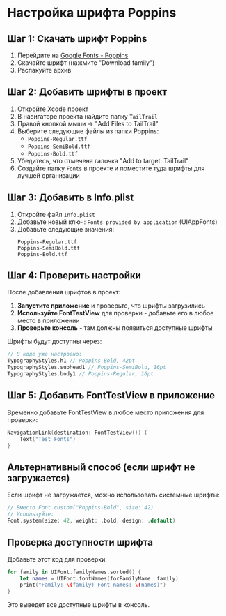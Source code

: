 # Настройка шрифта Poppins

## Шаг 1: Скачать шрифт Poppins

1. Перейдите на [Google Fonts - Poppins](https://fonts.google.com/specimen/Poppins)
2. Скачайте шрифт (нажмите "Download family")
3. Распакуйте архив

## Шаг 2: Добавить шрифты в проект

1. Откройте Xcode проект
2. В навигаторе проекта найдите папку `TailTrail`
3. Правой кнопкой мыши → "Add Files to TailTrail"
4. Выберите следующие файлы из папки Poppins:
   - `Poppins-Regular.ttf`
   - `Poppins-SemiBold.ttf`
   - `Poppins-Bold.ttf`
5. Убедитесь, что отмечена галочка "Add to target: TailTrail"
6. Создайте папку `Fonts` в проекте и поместите туда шрифты для лучшей организации

## Шаг 3: Добавить в Info.plist

1. Откройте файл `Info.plist`
2. Добавьте новый ключ: `Fonts provided by application` (UIAppFonts)
3. Добавьте следующие значения:
   ```
   Poppins-Regular.ttf
   Poppins-SemiBold.ttf
   Poppins-Bold.ttf
   ```

## Шаг 4: Проверить настройки

После добавления шрифтов в проект:

1. **Запустите приложение** и проверьте, что шрифты загрузились
2. **Используйте FontTestView** для проверки - добавьте его в любое место в приложении
3. **Проверьте консоль** - там должны появиться доступные шрифты

Шрифты будут доступны через:

```swift
// В коде уже настроено:
TypographyStyles.h1 // Poppins-Bold, 42pt
TypographyStyles.subhead1 // Poppins-SemiBold, 16pt
TypographyStyles.body1 // Poppins-Regular, 16pt
```

## Шаг 5: Добавить FontTestView в приложение

Временно добавьте FontTestView в любое место приложения для проверки:

```swift
NavigationLink(destination: FontTestView()) {
    Text("Test Fonts")
}
```

## Альтернативный способ (если шрифт не загружается)

Если шрифт не загружается, можно использовать системные шрифты:

```swift
// Вместо Font.custom("Poppins-Bold", size: 42)
// Используйте:
Font.system(size: 42, weight: .bold, design: .default)
```

## Проверка доступности шрифта

Добавьте этот код для проверки:

```swift
for family in UIFont.familyNames.sorted() {
    let names = UIFont.fontNames(forFamilyName: family)
    print("Family: \(family) Font names: \(names)")
}
```

Это выведет все доступные шрифты в консоль. 